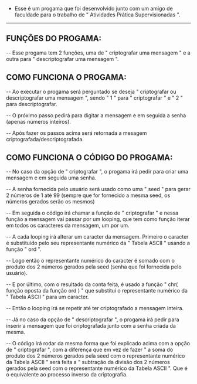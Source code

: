 * Esse é um progama que foi desenvolvido junto com um amigo de faculdade para o trabalho de " Atividades Prática Supervisionadas ".


-----------------------------------------------------------------------------------------------------------------------------------


## FUNÇÕES DO PROGAMA:


-- Esse progama tem 2 funções, uma de " criptografar uma mensagem " e a outra para " descriptografar uma mensagem ".


## COMO FUNCIONA O PROGAMA:


-- Ao executar o progama será perguntado se deseja " criptografar ou descriptografar uma mensagem ", sendo " 1 " para " criptografar " e " 2 " para descriptografar.


-- O próximo passo pedirá para digitar a mensagem e em seguida a senha (apenas números inteiros).


-- Após fazer os passos acima será retornada a mesagem criptografada/descriptografada.


## COMO FUNCIONA O CÓDIGO DO PROGAMA:


-- No caso da opção de " criptografar ", o progama irá pedir para criar uma mensagem e em seguida uma senha.


-- A senha fornecida pelo usuário será usado como uma " seed " para gerar 2 números de 1 até 99 (sempre que for fornecido a mesma seed, os números gerados serão os mesmos)


-- Em seguida o código irá chamar a função de " criptografar " e nessa função a mensagem vai passar por um looping, que tem como função iterar em todos os caracteres da mensagem, um por um.


-- A cada looping irá alterar um caracter da mensagem. Primeiro o caracter é substituído pelo seu representante numérico da " Tabela ASCII " usando a função " ord ".


-- Logo então o representante numérico do caracter é somado com o produto dos 2 números gerados pela seed (senha que foi fornecida pelo usuário).


-- E por último, com o resultado da conta feita, é usado a função " chr( função oposta da função ord ) " que substitui o representante numérico da " Tabela ASCII " para um caracter.


-- Então o looping irá se repetir até ter criptografado a mensagem inteira.


-- Já no caso da opção de " descriptografar ", o progama irá pedir para inserir a mensagem que foi criptografada junto com a senha criada da mesma.


-- O código irá rodar da mesma forma que foi explicado acima com a opção de " criptografar ", com a diferença que em vez de fazer " a soma do produto dos 2 números gerados pela seed com o representante numérico da Tabela ASCII " será feita a " subtração da divisão dos 2 números gerados pela seed com o representante numérico da Tabela ASCII ". Que é o equivalente ao processo inverso da criptografia.
